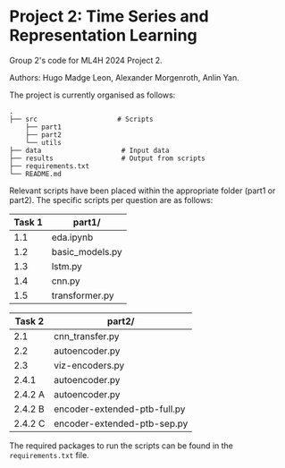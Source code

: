 # Project 2: Time Series and Representation Learning

Group 2's code for ML4H 2024 Project 2.

Authors: Hugo Madge Leon, Alexander Morgenroth, Anlin Yan.

The project is currently organised as follows:

```
.
├── src                    # Scripts
    ├── part1
    ├── part2
    └── utils
├── data                    # Input data
├── results                 # Output from scripts
├── requirements.txt
└── README.md
```

Relevant scripts have been placed within the appropriate folder (part1 or part2). The specific scripts per question are as follows:

| Task 1 | part1/ |
| ------------- | ------------- |
| 1.1  | eda.ipynb  |
| 1.2  | basic_models.py  |
| 1.3  | lstm.py  |
| 1.4  | cnn.py |
| 1.5  |  transformer.py |

| Task 2 | part2/ |
| ------------- | ------------- |
| 2.1  | cnn_transfer.py  |
| 2.2  | autoencoder.py  |
| 2.3  | viz-encoders.py  |
| 2.4.1  | autoencoder.py |
| 2.4.2 A  | autoencoder.py  |
| 2.4.2 B  | encoder-extended-ptb-full.py  |
| 2.4.2 C  | encoder-extended-ptb-sep.py  |

The required packages to run the scripts can be found in the `requirements.txt` file.
